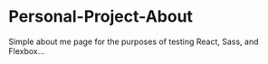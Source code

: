 # Personal-Project-About
Simple about me page for the purposes of testing React, Sass, and Flexbox...
